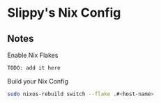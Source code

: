 # Slippy's Nix Config

## Notes

Enable Nix Flakes

```bash
TODO: add it here
```

Build your Nix Config

```bash
sudo nixos-rebuild switch --flake .#<host-name>
```